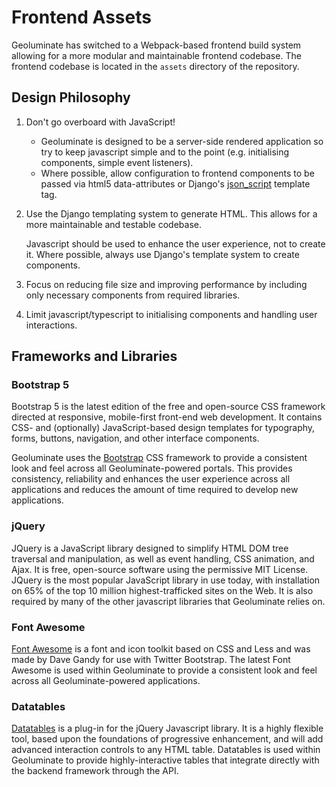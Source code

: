 # Frontend Assets

Geoluminate has switched to a Webpack-based frontend build system allowing for a more modular and maintainable frontend codebase. The frontend codebase is located in the `assets` directory of the repository.

## Design Philosophy

1. Don't go overboard with JavaScript!

    - Geoluminate is designed to be a server-side rendered application so try to keep javascript simple and to the point (e.g. initialising components, simple event listeners).
    - Where possible, allow configuration to frontend components to be passed via html5 data-attributes or Django's [json_script](https://docs.djangoproject.com/en/5.0/ref/templates/builtins/#json-script) template tag. 

2. Use the Django templating system to generate HTML. This allows for a more maintainable and testable codebase.

    Javascript should be used to enhance the user experience, not to create it. Where possible, always use Django's template system to create components.
    

3. Focus on reducing file size and improving performance by including only necessary components from required libraries.

4. Limit javascript/typescript to initialising components and handling user interactions.


## Frameworks and Libraries

### Bootstrap 5

Bootstrap 5 is the latest edition of the free and open-source CSS framework directed at responsive, mobile-first front-end web development. It contains CSS- and (optionally) JavaScript-based design templates for typography, forms, buttons, navigation, and other interface components.

Geoluminate uses the [Bootstrap](https://getbootstrap.com) CSS framework to provide a consistent look and feel across all Geoluminate-powered portals. This provides consistency, reliability and enhances the user experience across all applications and reduces the amount of time required to develop new applications.

### jQuery

JQuery is a JavaScript library designed to simplify HTML DOM tree traversal and manipulation, as well as event handling, CSS animation, and Ajax. It is free, open-source software using the permissive MIT License. JQuery is the most popular JavaScript library in use today, with installation on 65% of the top 10 million highest-trafficked sites on the Web. It is also required by many of the other javascript libraries that Geoluminate relies on.

### Font Awesome

[Font Awesome](https://fontawesome.com) is a font and icon toolkit based on CSS and Less and was made by Dave Gandy for use with Twitter Bootstrap. The latest Font Awesome is used within Geoluminate to provide a consistent look and feel across all Geoluminate-powered applications. 

### Datatables

[Datatables](https://datatables.net) is a plug-in for the jQuery Javascript library. It is a highly flexible tool, based upon the foundations of progressive enhancement, and will add advanced interaction controls to any HTML table. Datatables is used within Geoluminate to provide highly-interactive tables that integrate directly with the backend framework through the API. 

